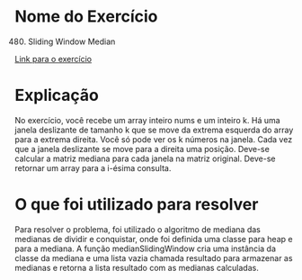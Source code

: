 # Nome do Exercício 
480. Sliding Window Median

[Link para o exercício](https://leetcode.com/problems/sliding-window-median/)

# Explicação


No exercício, você recebe um array inteiro nums e um inteiro k. Há uma janela deslizante de tamanho k que se move da extrema esquerda do array para a extrema direita. Você só pode ver os k números na janela. Cada vez que a janela deslizante se move para a direita uma posição.
Deve-se calcular a matriz mediana para cada janela na matriz original. Deve-se retornar um array para a i-ésima consulta.

# O que foi utilizado para resolver

Para resolver o problema, foi utilizado o algoritmo de mediana das medianas de dividir e conquistar, onde foi definida uma classe para heap e para a mediana. A função medianSlidingWindow cria uma instância da classe da mediana e uma lista vazia chamada resultado para armazenar as medianas e retorna a lista resultado com as medianas calculadas.

